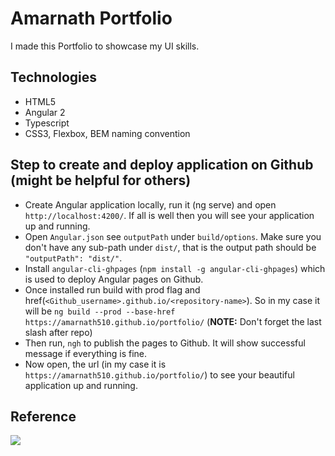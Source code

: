 # Amarnath Portfolio
I made this Portfolio to showcase my UI skills. 

## Technologies
- HTML5
- Angular 2
- Typescript
- CSS3, Flexbox, BEM naming convention

## Step to create and deploy application on Github (might be helpful for others)
- Create Angular application locally, run it (ng serve) and open `http://localhost:4200/`. If all is well then you will see your application up and running.
- Open `Angular.json` see `outputPath` under `build/options`. Make sure you don't have any sub-path under `dist/`, that is the output path should be `"outputPath": "dist/"`.
- Install `angular-cli-ghpages` (`npm install -g angular-cli-ghpages`) which is used to deploy Angular pages on Github.
- Once installed run build with prod flag and href(`<Github_username>.github.io/<repository-name>`). So in my case it will be  `ng build --prod --base-href https://amarnath510.github.io/portfolio/` (**NOTE:** Don't forget the last slash after repo)
- Then run, `ngh` to publish the pages to Github. It will show successful message if everything is fine.
- Now open, the url (in my case it is `https://amarnath510.github.io/portfolio/`) to see your beautiful application up and running.

## Reference
![](https://user-images.githubusercontent.com/4599623/46904836-345d0700-cf08-11e8-8072-551a587be1e1.png)
